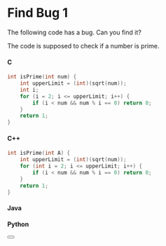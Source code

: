 # Find Bug 1

The following code has a bug. Can you find it?

The code is supposed to check if a number is prime.

#### C

``` c
int isPrime(int num) {
    int upperLimit = (int)(sqrt(num));
    int i;
    for (i = 2; i <= upperLimit; i++) {
	    if (i < num && num % i == 0) return 0;
	}
    return 1;
}
```

#### C++

``` c++
int isPrime(int A) {
	int upperLimit = (int)(sqrt(num));
	for (int i = 2; i <= upperLimit; i++) {
		if (i < num && num % i == 0) return 0;
	}
	return 1;
}
```

#### Java

#### Python

<button class="section" target="solution" show="Show solution" hide="Hide solution"></button>

<!--sec data-title="Solution" data-id="solution" data-show=false ces-->

<!--endsec-->